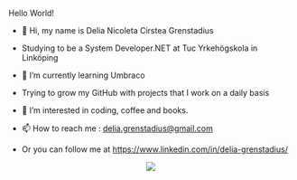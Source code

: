 Hello World!

- 👋 Hi, my name is Delia Nicoleta Cirstea Grenstadius
- Studying to be a System Developer.NET at Tuc Yrkehögskola in Linköping
- 🌱 I’m currently learning Umbraco
- Trying to grow my GitHub with projects that I work on a daily basis
- 👀 I’m interested in coding, coffee and books.

- 📫 How to reach me : delia.grenstadius@gmail.com
- Or you can follow me at https://www.linkedin.com/in/delia-grenstadius/

<div align="center">
  <a href="https://github.com/AnnieOhlen/github-readme-stats">
    <img src="https://github-readme-stats.vercel.app/api/top-langs/?username=AnnieOhlen&layout=compact&langs_count=10&theme=cobalt" />
  </a>
</div>

<!---
deliacirstea/deliacirstea is a ✨ special ✨ repository because its `README.md` (this file) appears on your GitHub profile.
You can click the Preview link to take a look at your changes.
--->
